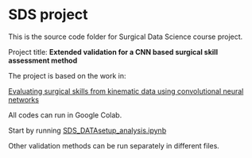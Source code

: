 # SDS project

This is the source code folder for Surgical Data Science course project.

Project title: **Extended validation for a CNN based surgical skill assessment method**

The project is based on the work in:

[Evaluating surgical skills from kinematic data using convolutional neural networks](https://arxiv.org/abs/1806.02750)

All codes can run in Google Colab. 

Start by running [SDS_DATAsetup_analysis.ipynb](./SDS_DATAsetup_analysis.ipynb)

Other validation methods can be run separately in different files.

